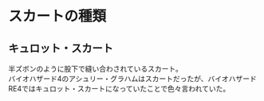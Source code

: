 # スカートの種類

## キュロット・スカート

半ズボンのように股下で縫い合わされているスカート。  
バイオハザード4のアシュリー・グラハムはスカートだったが、バイオハザードRE4ではキュロット・スカートになっていたことで色々言われていた。
